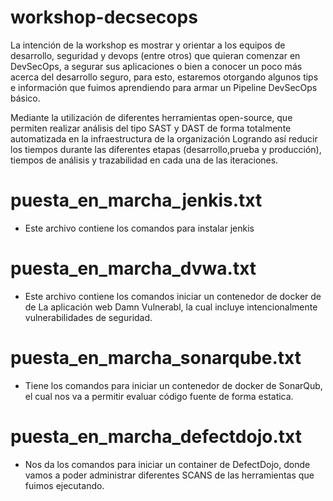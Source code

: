 # workshop-decsecops
La intención de la workshop es mostrar y orientar a los equipos de desarrollo, seguridad y devops (entre otros) que quieran comenzar en DevSecOps,  a segurar sus aplicaciones o bien a conocer un poco más acerca del desarrollo seguro, para esto, estaremos otorgando algunos tips e información que fuimos aprendiendo para armar un Pipeline DevSecOps básico. 

Mediante la utilización de diferentes herramientas open-source, que permiten realizar análisis del tipo SAST y DAST de forma totalmente automatizada en la infraestructura de la organización Logrando así reducir los tiempos durante las diferentes etapas (desarrollo,prueba y producción), tiempos de análisis y trazabilidad en cada una de las iteraciones.

# puesta_en_marcha_jenkis.txt
* Este archivo contiene los comandos para instalar jenkis

# puesta_en_marcha_dvwa.txt
* Este archivo contiene los comandos iniciar un contenedor de docker de de La aplicación web Damn Vulnerabl, la cual incluye intencionalmente vulnerabilidades de seguridad.

# puesta_en_marcha_sonarqube.txt
* Tiene los comandos para iniciar un contenedor de docker de SonarQub, el cual nos va a permitir evaluar código fuente de forma estatica.

# puesta_en_marcha_defectdojo.txt
* Nos da los comandos para iniciar un container de DefectDojo, donde vamos a poder administrar diferentes SCANS de las herramientas que fuimos ejecutando.

